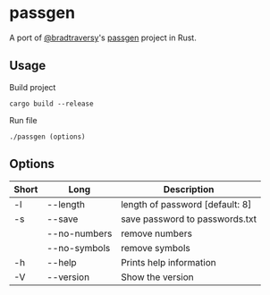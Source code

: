 # passgen

A port of [@bradtraversy](https://github.com/bradtraversy)'s [passgen](https://github.com/bradtraversy/passgen) project in Rust.

## Usage

Build project

```
cargo build --release
```

Run file

```
./passgen (options)
```

## Options

| Short | Long              | Description                     |
| ----- | ----------------- | ------------------------------- |
| -l    | --length <number> | length of password [default: 8] |
| -s    | --save            | save password to passwords.txt  |
|       | --no-numbers      | remove numbers                  |
|       | --no-symbols      | remove symbols                  |
| -h    | --help            | Prints help information         |
| -V    | --version         | Show the version                |
